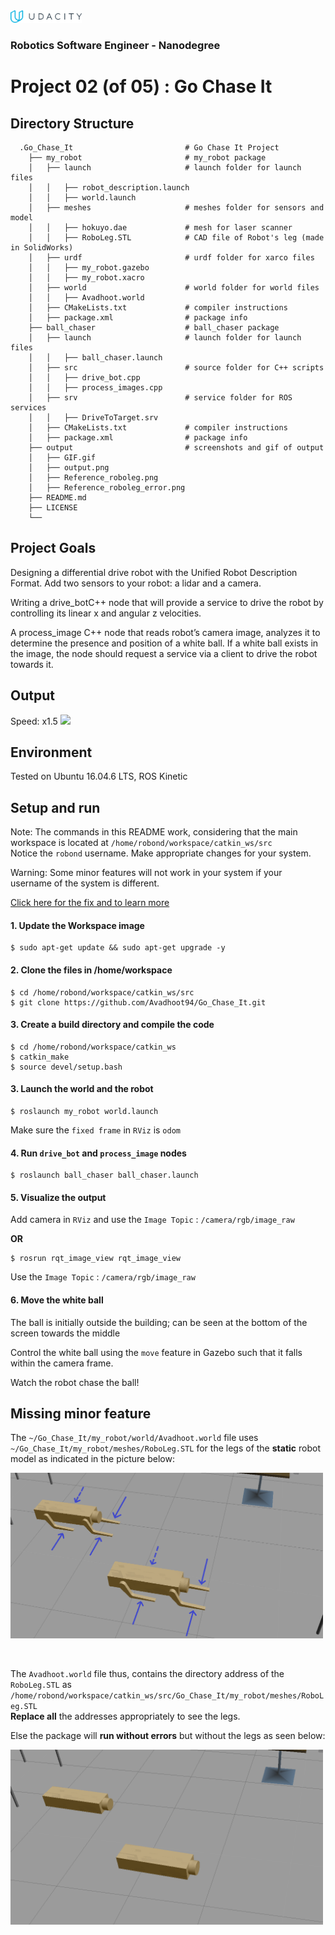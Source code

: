 <img src="udacity_banner.jpg" height ="20">

### Robotics Software Engineer - Nanodegree

# Project 02 (of 05) : Go Chase It
## Directory Structure

```
  .Go_Chase_It                         # Go Chase It Project
    ├── my_robot                       # my_robot package                   
    │   ├── launch                     # launch folder for launch files   
    │   │   ├── robot_description.launch
    │   │   ├── world.launch
    │   ├── meshes                     # meshes folder for sensors and model
    │   │   ├── hokuyo.dae             # mesh for laser scanner
    │   │   ├── RoboLeg.STL            # CAD file of Robot's leg (made in SolidWorks)
    │   ├── urdf                       # urdf folder for xarco files
    │   │   ├── my_robot.gazebo
    │   │   ├── my_robot.xacro
    │   ├── world                      # world folder for world files
    │   │   ├── Avadhoot.world
    │   ├── CMakeLists.txt             # compiler instructions
    │   ├── package.xml                # package info
    ├── ball_chaser                    # ball_chaser package                   
    │   ├── launch                     # launch folder for launch files   
    │   │   ├── ball_chaser.launch
    │   ├── src                        # source folder for C++ scripts
    │   │   ├── drive_bot.cpp
    │   │   ├── process_images.cpp
    │   ├── srv                        # service folder for ROS services
    │   │   ├── DriveToTarget.srv
    │   ├── CMakeLists.txt             # compiler instructions
    │   ├── package.xml                # package info                  
    ├── output                         # screenshots and gif of output
    │   ├── GIF.gif                    
    │   ├── output.png
    │   ├── Reference_roboleg.png
    │   ├── Reference_roboleg_error.png
    ├── README.md 
    ├── LICENSE
    └──   
```
## Project Goals
Designing a differential drive robot with the Unified Robot Description Format. Add two sensors to your robot: a lidar and a camera.

Writing a drive_botC++ node that will provide a service to drive the robot by controlling its linear x and angular z velocities.

A process_image C++ node that reads robot’s camera image, analyzes it to determine the presence and position of a white ball. If a white ball exists in the image, the node should request a service via a client to drive the robot towards it.

## Output 
Speed: x1.5
![](output/GIF.gif)

## Environment
Tested on Ubuntu 16.04.6 LTS, ROS Kinetic

## Setup and run
Note: The commands in this README work, considering that the main workspace is located at ```/home/robond/workspace/catkin_ws/src```      
      Notice the ```robond``` username. Make appropriate changes for your system.
      
Warning: Some minor features will not work in your system if your username of the system is different.

[Click here for the fix and to learn more](#Missing-minor-feature)
#### 1. Update the Workspace image
```
$ sudo apt-get update && sudo apt-get upgrade -y 
```

#### 2. Clone the files in /home/workspace
```
$ cd /home/robond/workspace/catkin_ws/src
$ git clone https://github.com/Avadhoot94/Go_Chase_It.git
```
#### 3. Create a build directory and compile the code
```
$ cd /home/robond/workspace/catkin_ws
$ catkin_make
$ source devel/setup.bash
```

#### 3. Launch the world and the robot
```
$ roslaunch my_robot world.launch
```
Make sure the ```fixed frame``` in ```RViz``` is ```odom```

#### 4. Run ```drive_bot``` and ```process_image``` nodes
```
$ roslaunch ball_chaser ball_chaser.launch
```

#### 5. Visualize the output
Add camera in ```RViz``` and use the ```Image Topic``` : ```/camera/rgb/image_raw```

**OR**

```
$ rosrun rqt_image_view rqt_image_view
```
Use the ```Image Topic``` : ```/camera/rgb/image_raw```

#### 6. Move the white ball
The ball is initially outside the building; can be seen at the bottom of the screen towards the middle

Control the white ball  using the ```move``` feature in Gazebo such that it falls within the camera frame.

Watch the robot chase the ball!

## Missing minor feature
The ```~/Go_Chase_It/my_robot/world/Avadhoot.world``` file uses ```~/Go_Chase_It/my_robot/meshes/RoboLeg.STL``` for the legs of the **static** robot model as indicated in the picture below:

<img src="output/Reference_roboleg.PNG" width="500" >

<p>&nbsp;</p>

The ```Avadhoot.world``` file thus, contains the directory address of the ```RoboLeg.STL``` as ```/home/robond/workspace/catkin_ws/src/Go_Chase_It/my_robot/meshes/RoboLeg.STL```<br/> **Replace all** the addresses appropriately to see the legs. 

Else the package will **run without errors** but without the legs as seen below:

<img src="output/Reference_roboleg_error.PNG" width="500" >
